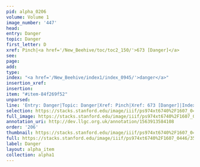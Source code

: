 ```yaml
---
pid: alpha_0206
volume: Volume 1
image_number: '447'
head: 
entry: Danger
topic: Danger
first_letter: D
xref: Pinch|<a href='/New_Beehive/toc/toc2_150/'>673 [Danger]</a>
see: 
page: 
add: 
type: 
index: "<a href='/New_Beehive/index1/index_0945/'>danger</a>"
insertion_xref: 
insertion: 
item: "#item-84f269f52"
unparsed: 
line: 'Entry: Danger|Topic: Danger|Xref: Pinch|Xref: 673 [Danger]|Index: danger|#item-84f269f52'
selection: https://stacks.stanford.edu/image/iiif/ps974xt6740%2F1607_0446/359,2725,3117,602/full/0/default.jpg
full_image: https://stacks.stanford.edu/image/iiif/ps974xt6740%2F1607_0446/full/full/0/default.jpg
annotation_uri: http://dev.llgc.org.uk/annotation/1563913584108
order: '206'
thumbnail: https://stacks.stanford.edu/image/iiif/ps974xt6740%2F1607_0446/359,2725,600,180/250,/0/default.jpg
full: https://stacks.stanford.edu/image/iiif/ps974xt6740%2F1607_0446/359,2725,3117,602/full/0/default.jpg
label: Danger
layout: alpha_item
collection: alpha1
---
```

